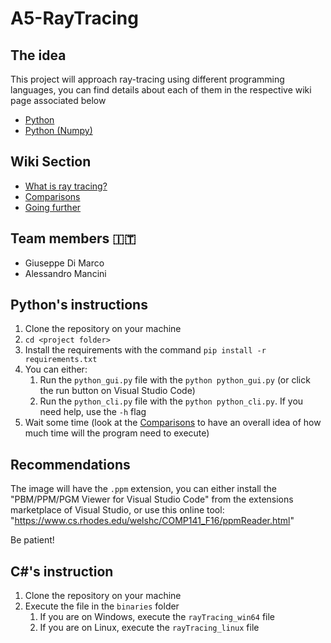 # A5-RayTracing

## The idea

This project will approach ray-tracing using different programming languages, you can find details about each of them in the respective wiki page associated below

- [Python](./python/readme.md)
- [Python (Numpy)](./python-numpy/readme.md)

## Wiki Section

- [What is ray tracing?](./docs/what_is_ray_tracing.md)
- [Comparisons](./docs/comparisons.md)
- [Going further](./docs/going_further.md)

## Team members 🇮🇹

- Giuseppe Di Marco
- Alessandro Mancini

## Python's instructions

1. Clone the repository on your machine
2. `cd <project folder>`
3. Install the requirements with the command `pip install -r requirements.txt`
4. You can either: 
    1. Run the `python_gui.py` file with the `python python_gui.py` (or click the run button on Visual Studio Code)
    2. Run the `python_cli.py` file with the `python python_cli.py`. If you need help, use the `-h` flag
5. Wait some time (look at the [Comparisons](#comparisons) to have an overall idea of how much time will the program need to execute)

## Recommendations

The image will have the `.ppm` extension, you can either install the "PBM/PPM/PGM Viewer for Visual Studio Code" from the extensions marketplace of Visual Studio, or use this online tool: "https://www.cs.rhodes.edu/welshc/COMP141_F16/ppmReader.html"

Be patient!

## C#'s instruction

1. Clone the repository on your machine
2. Execute the file in the `binaries` folder
    1. If you are on Windows, execute the `rayTracing_win64` file
    2. If you are on Linux, execute the `rayTracing_linux` file
